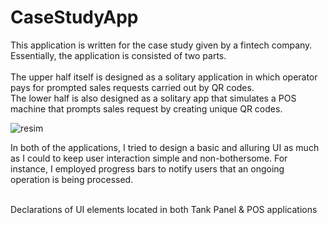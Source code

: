 # CaseStudyApp

This application is written for the case study given by a fintech company. Essentially, the application is consisted of two parts.\
<br />The upper half itself is designed as a solitary application in which operator pays for prompted sales requests carried out by QR codes.\
The lower half is also designed as a solitary app that simulates a POS machine that prompts sales request by creating unique QR codes.

![resim](https://user-images.githubusercontent.com/47951005/91014261-c00a4900-e5f1-11ea-8402-4393c304f22a.png)

In both of the applications, I tried to design a basic and alluring UI as much as I could to keep user interaction simple and non-bothersome. For instance, I employed progress bars to notify users that an ongoing operation is being processed.

<br />Declarations of UI elements located in both Tank Panel & POS applications
